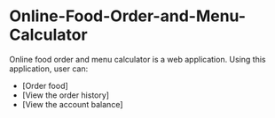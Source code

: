 # Online-Food-Order-and-Menu-Calculator
Online food order and menu calculator is a web application. Using this application, user can:
* [Order food]
* [View the order history]
* [View the account balance]
